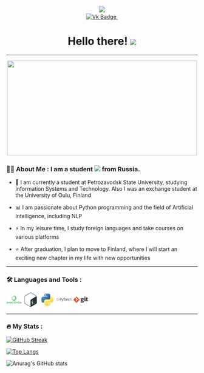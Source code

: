 <div id = "header" align = "center">
  <img src = "https://media.giphy.com/media/Q0MrhO9BUSxKR8RdZC/giphy.gif" width = "100"/>
</div>

<div id="badges" align = "center">
  <a href="https://vk.com/darya_efimova02">
  <img src = "https://img.shields.io/badge/VK-blue?logo=vk&logoColor=white?style=flat" alt="Vk Badge"/>
  </a>
  <img src="https://komarev.com/ghpvc/?username=mu-stardash&style=flat-square&color=blue" alt=""/>
  <br>
  <h1>
  Hello there!
  <img src="https://media.giphy.com/media/l378bC3TlAEMVk2oU/giphy.gif" width="50px"/>
 
</h1>
</div>

---

<div align="center">
  <img src="https://media.giphy.com/media/L8K62iTDkzGX6/giphy.gif" width="500"  height="250"/>
</div>

### :woman_technologist: About Me : I am a student <img src="https://media.giphy.com/media/WUlplcMpOCEmTGBtBW/giphy.gif" width="30"> from Russia.
- :telescope: I am currently a student at Petrozavodsk State University, studying Information Systems and Technology. Also I was an exchange student at the University of Oulu, Finland

- :bar_chart: I am passionate about Python programming and the field of Artificial Intelligence, including NLP

- :zap: In my leisure time, I study foreign languages and take courses on various platforms

- :star: After graduation, I plan to move to Finland, where I will start an exciting new chapter in my life with new opportunities

---

### :hammer_and_wrench: Languages and Tools :
<div>
  <img src="https://github.com/devicons/devicon/blob/master/icons/anaconda/anaconda-original-wordmark.svg" title="Anaconda" alt="Anaconda" wirth="40" height="40">
  <img src="https://github.com/devicons/devicon/blob/master/icons/bash/bash-original.svg" title="Bash" alt="Bash" wirth="40" height="40">
  <img src="https://github.com/devicons/devicon/blob/master/icons/python/python-original.svg" title="Python" alt="Python" wirth="40" height="40">
  <img src="https://github.com/devicons/devicon/blob/master/icons/pytorch/pytorch-original-wordmark.svg" title="Pytorch" alt="Pytorch" wirth="40" height="40">
  <img src="https://github.com/devicons/devicon/blob/master/icons/git/git-original-wordmark.svg" title="Git" **alt="Git" width="40" height="40"/>
</div>

---

### :fire: My Stats :
<!--
[![GitHub Streak](http://github-readme-streak-stats.herokuapp.com?user=mu-stardash&theme=dark&hide_border=true&date_format=M%20j%5B%2C%20Y%5D&stroke=DD0A0A)](https://git.io/streak-stats)

[![Top Langs](https://github-readme-stats.vercel.app/api/top-langs/?username=mu-stardash&layout=compact&theme=vision-friendly-dark)](https://github.com/anuraghazra/github-readme-stats)


![Anurag's GitHub stats](https://github-readme-stats.vercel.app/api?username=mu-stardash&show_icons=true&theme=cobalt)

-->

[![GitHub Streak](https://streak-stats.demolab.com/?user=mu-stardash&theme=dark&hide_border=true&date_format=M%20j%5B%2C%20Y%5D&stroke=DD0A0A)](https://git.io/streak-stats)


[![Top Langs](https://github-readme-stats.vercel.app/api/top-langs/?username=mu-stardash&layout=compact&theme=vision-friendly-dark)](https://github.com/anuraghazra/github-readme-stats)


![Anurag's GitHub stats](https://github-readme-stats.vercel.app/api?username=mu-stardash&count_private=true&theme=cobalt&show_icons=true)



<!--
Here are some ideas to get you started:

- 🔭 I’m currently working on ...
- 🌱 I’m currently learning ...
- 👯 I’m looking to collaborate on ...
- 🤔 I’m looking for help with ...
- 💬 Ask me about ...
- 📫 How to reach me: ...
- 😄 Pronouns: ...
- ⚡ Fun fact: ...
-->
